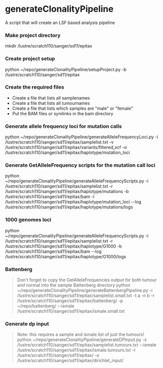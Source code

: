 # generateClonalityPipeline
A script that will create an LSF based analysis pipeline

### Make project directory
mkdir /lustre/scratch110/sanger/sd11/epitax

### Create project setup
python ~/repo/generateClonalityPipeline/setupProject.py -b /lustre/scratch110/sanger/sd11/epitax

### Create the required files
 * Create a file that lists all samplenames
 * Create a file that lists all tumournames
 * Create a file that lists which samples are "male" or "female"
 * Put the BAM files or symlinks in the bam directory

### Generate allele frequency loci for mutation calls
python ~/repo/generateClonalityPipeline/generateAlleleFrequencyLoci.py -i /lustre/scratch110/sanger/sd11/epitax/samplelist.txt -v /lustre/scratch110/sanger/sd11/epitax/variants/filtered_vcf -o /lustre/scratch110/sanger/sd11/epitax/haplotype/mutation_loci

### Generate GetAlleleFrequency scripts for the mutation call loci
python ~/repo/generateClonalityPipeline/generateAlleleFrequencyScripts.py -i /lustre/scratch110/sanger/sd11/epitax/samplelist.txt -r /lustre/scratch110/sanger/sd11/epitax/haplotype/mutations -b /lustre/scratch110/sanger/sd11/epitax/bam -l /lustre/scratch110/sanger/sd11/epitax/haplotype/mutation_loci --log /lustre/scratch110/sanger/sd11/epitax/haplotype/mutations/logs

### 1000 genomes loci
python ~/repo/generateClonalityPipeline/generateAlleleFrequencyScripts.py -i /lustre/scratch110/sanger/sd11/epitax/samplelist.txt -r /lustre/scratch110/sanger/sd11/epitax/haplotype/G1000 -b /lustre/scratch110/sanger/sd11/epitax/bam --log /lustre/scratch110/sanger/sd11/epitax/haplotype/G1000/logs

### Battenberg
> Don't forget to copy the GetAlleleFrequencies output for both tumour and normal into the sample Battenberg directory
python ~/repo/generateClonalityPipeline/generateBattenbergPipeline.py -i /lustre/scratch110/sanger/sd11/epitax/samplelist.small.txt -t a -n b -r /lustre/scratch110/sanger/sd11/epitax/battenberg/ -p ~/repo/battenberg/ --ismale /lustre/scratch110/sanger/sd11/epitax/ismale.small.txt

### Generate dp input
> Note: this requires a sample and ismale list of just the tumours!
 python ~/repo/generateClonalityPipeline/generateDPInput.py -s /lustre/scratch110/sanger/sd11/epitax/samplelist.tumours.txt --ismale /lustre/scratch110/sanger/sd11/epitax/ismale.tumours.txt -r /lustre/scratch110/sanger/sd11/epitax/ -o /lustre/scratch110/sanger/sd11/epitax/dirichlet_input/